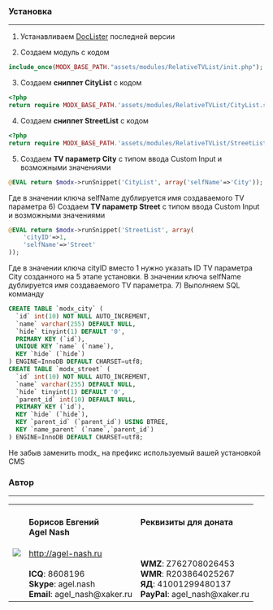### Установка
---------
1) Устанавливаем [DocLister](https://github.com/AgelxNash/DocLister) последней версии

2) Создаем модуль с кодом
```php
include_once(MODX_BASE_PATH."assets/modules/RelativeTVList/init.php");
```
3) Создаем **сниппет CityList** с кодом
```php
<?php
return require MODX_BASE_PATH.'assets/modules/RelativeTVList/CityList.snippet.php';
```
4) Создаем **сниппет StreetList** с кодом
```php
<?php
return require MODX_BASE_PATH.'assets/modules/RelativeTVList/StreetList.snippet.php';
```
5) Создаем **TV параметр City** с типом ввода Custom Input и возможными значениями 
```php
@EVAL return $modx->runSnippet('CityList', array('selfName'=>'City'));
```
Где в значении ключа selfName дублируется имя создаваемого TV параметра
6) Создаем **TV параметр Street** с типом ввода Custom Input и возможными значениями 
```php
@EVAL return $modx->runSnippet('StreetList', array(
	'cityID'=>1,
	'selfName'=>'Street'
));
```
Где в значении ключа cityID вместо 1 нужно указать ID TV параметра City созданного на 5 этапе установки. В значении ключа selfName дублируется имя создаваемого TV параметра.
7) Выполняем SQL комманду
```sql
CREATE TABLE `modx_city` (
  `id` int(10) NOT NULL AUTO_INCREMENT,
  `name` varchar(255) DEFAULT NULL,
  `hide` tinyint(1) DEFAULT '0',
  PRIMARY KEY (`id`),
  UNIQUE KEY `name` (`name`),
  KEY `hide` (`hide`)
) ENGINE=InnoDB DEFAULT CHARSET=utf8;
CREATE TABLE `modx_street` (
  `id` int(10) NOT NULL AUTO_INCREMENT,
  `name` varchar(255) DEFAULT NULL,
  `hide` tinyint(1) DEFAULT '0',
  `parent_id` int(10) DEFAULT NULL,
  PRIMARY KEY (`id`),
  KEY `hide` (`hide`),
  KEY `parent_id` (`parent_id`) USING BTREE,
  KEY `name_parent` (`name`,`parent_id`)
) ENGINE=InnoDB DEFAULT CHARSET=utf8;
```
Не забыв заменить modx_ на префикс используемый вашей установкой CMS 

### Автор
---------
<table>
  <tr>
    <td><img src="http://www.gravatar.com/avatar/bf12d44182c98288015f65c9861903aa?s=220"></td>
	<td valign="top">
		<h4>Борисов Евгений
			<br />
			Agel Nash
		</h4>
		<a href="http://agel-nash.ru">http://agel-nash.ru</a><br />
		<br />
		<strong>ICQ</strong>: 8608196<br />
		<strong>Skype</strong>: agel.nash<br />
		<strong>Email</strong>: agel_nash@xaker.ru
	</td>
	<td valign="top">
		<h4>Реквизиты для доната<br /><br /></h4>
		<br />
		<strong>WMZ</strong>: Z762708026453<br />
		<strong>WMR</strong>: R203864025267<br />
		<strong>ЯД</strong>: 41001299480137<br />
		<strong>PayPal</strong>: agel_nash@xaker.ru<br />
	</td>
  </tr>
</table>